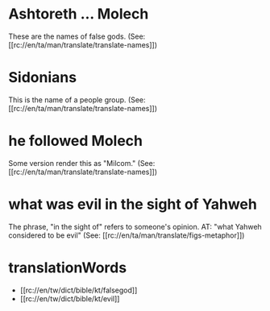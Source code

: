 # Ashtoreth ... Molech

These are the names of false gods. (See: [[rc://en/ta/man/translate/translate-names]])

# Sidonians

This is the name of a people group. (See: [[rc://en/ta/man/translate/translate-names]])

# he followed Molech

Some version render this as "Milcom." (See: [[rc://en/ta/man/translate/translate-names]])

# what was evil in the sight of Yahweh

The phrase, "in the sight of" refers to someone's opinion. AT: "what Yahweh considered to be evil" (See: [[rc://en/ta/man/translate/figs-metaphor]])

# translationWords

* [[rc://en/tw/dict/bible/kt/falsegod]]
* [[rc://en/tw/dict/bible/kt/evil]]